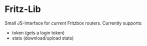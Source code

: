 Fritz-Lib
==========

Small JS-Interface for *current* Fritzbox routers. Currently supports:

* token (gets a login token)
* stats (download/upload stats)
